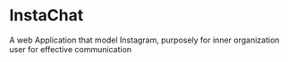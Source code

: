 # InstaChat
<p>A web Application that model Instagram, purposely for inner organization user for effective communication</p>
